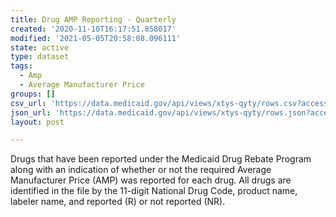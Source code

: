 ```yaml
---
title: Drug AMP Reporting - Quarterly
created: '2020-11-10T16:17:51.858017'
modified: '2021-05-05T20:58:08.096111'
state: active
type: dataset
tags:
  - Amp
  - Average Manufacturer Price
groups: []
csv_url: 'https://data.medicaid.gov/api/views/xtys-qyty/rows.csv?accessType=DOWNLOAD'
json_url: 'https://data.medicaid.gov/api/views/xtys-qyty/rows.json?accessType=DOWNLOAD'
layout: post

---
```

Drugs that have been reported under the Medicaid Drug Rebate Program along with an indication of whether or not the required Average Manufacturer Price (AMP) was reported for each drug. All drugs are identified in the file by the 11-digit National Drug Code, product name, labeler name, and reported (R) or not reported (NR).

